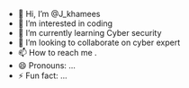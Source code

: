 - 👋 Hi, I’m @J_khamees
- 👀 I’m interested in coding 
- 🌱 I’m currently learning Cyber security 
- 💞️ I’m looking to collaborate on cyber expert
- 📫 How to reach me .
- 😄 Pronouns: ...
- ⚡ Fun fact: ...

<!---
Jkhamees/Jkhamees is a ✨ special ✨ repository because its `README.md` (this file) appears on your GitHub profile.
You can click the Preview link to take a look at your changes
